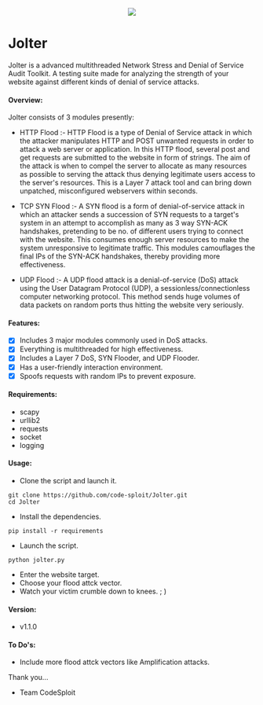 <p align="middle"><img src='https://i.imgur.com/lkgCwjI.png' /></p>  

# Jolter
Jolter is a advanced multithreaded Network Stress and Denial of Service Audit Toolkit. A testing suite made for analyzing the strength of your website against different kinds of denial of service attacks.

#### Overview:
Jolter consists of 3 modules presently:

- HTTP Flood :- HTTP Flood is a type of Denial of Service attack in which the attacker manipulates HTTP and POST unwanted requests in order to attack a web server or application. In this HTTP flood, several post and get requests are submitted to the website in form of strings. The aim of the attack is when to compel the server to allocate as many resources as possible to serving the attack thus denying legitimate users access to the server's resources. This is a Layer 7 attack tool and can bring down unpatched, misconfigured webservers within seconds.

- TCP SYN Flood :- A SYN flood is a form of denial-of-service attack in which an attacker sends a succession of SYN requests to a target's system in an attempt to accomplish as many as 3 way SYN-ACK handshakes, pretending to be no. of different users trying to connect with the website. This consumes enough server resources to make the system unresponsive to legitimate traffic. This modules camouflages the final IPs of the SYN-ACK handshakes, thereby providing more effectiveness.

- UDP Flood :- A UDP flood attack is a denial-of-service (DoS) attack using the User Datagram Protocol (UDP), a sessionless/connectionless computer networking protocol. This method sends huge volumes of data packets on random ports thus hitting the website very seriously.

#### Features:

- [x] Includes 3 major modules commonly used in DoS attacks.
- [x] Everything is multithreaded for high effectiveness.
- [x] Includes a Layer 7 DoS, SYN Flooder, and UDP Flooder.
- [x] Has a user-friendly interaction environment.
- [x] Spoofs requests with random IPs to prevent exposure.

#### Requirements:

- scapy
- urllib2
- requests
- socket
- logging

#### Usage:

- Clone the script and launch it.
```
git clone https://github.com/code-sploit/Jolter.git
cd Jolter
```
- Install the dependencies.
```
pip install -r requirements
```
- Launch the script.
```
python jolter.py
```
- Enter the website target.
- Choose your flood attck vector.
- Watch your victim crumble down to knees. ; )

#### Version:

- v1.1.0

#### To Do's:
- Include more flood attck vectors like Amplification attacks.

Thank you...
 - Team CodeSploit
